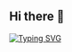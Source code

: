 ## Hi there 👋

[![Typing SVG](https://readme-typing-svg.demolab.com?font=Fira+Code&pause=1000&width=435&lines=HalloWorld)](https://git.io/typing-svg)
